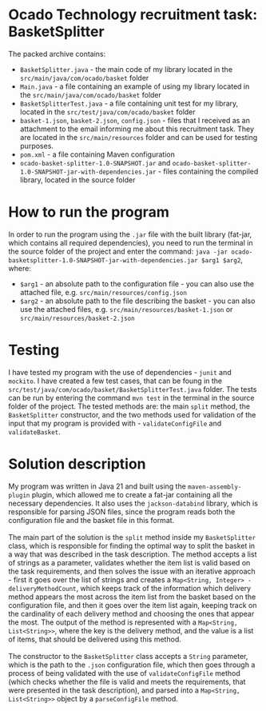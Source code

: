 # Ocado Technology recruitment task: BasketSplitter
The packed archive contains:
- `BasketSplitter.java` - the main code of my library located in the `src/main/java/com/ocado/basket` folder
- `Main.java` - a file containing an example of using my library located in the `src/main/java/com/ocado/basket` folder
- `BasketSplitterTest.java` - a file containing unit test for my library, located in the `src/test/java/com/ocado/basket` folder
- `basket-1.json`, `basket-2.json`, `config.json` - files that I received as an attachment to the email informing me about this recruitment task. They are located in the `src/main/resources` folder and can be used for testing purposes.
- `pom.xml` - a file containing Maven configuration
- `ocado-basket-splitter-1.0-SNAPSHOT.jar` and `ocado-basket-splitter-1.0-SNAPSHOT-jar-with-dependencies.jar` - files containing the compiled library, located in the source folder

# How to run the program
In order to run the program using the `.jar` file with the built library (fat-jar, which contains all required dependencies), you need to run the terminal in the source folder of the project and enter the command: `java -jar ocado-basketsplitter-1.0-SNAPSHOT-jar-with-dependencies.jar $arg1 $arg2`, where:
- `$arg1` - an absolute path to the configuration file - you can also use the attached file, e.g. `src/main/resources/config.json`
- `$arg2` - an absolute path to the file describing the basket - you can also use the attached files, e.g. `src/main/resources/basket-1.json` or `src/main/resources/basket-2.json`

# Testing
I have tested my program with the use of dependencies - `junit` and `mockito`. I have created a few test cases, that can be foung in the `src/test/java/com/ocado/basket/BasketSplitterTest.java` folder. The tests can be run by entering the command `mvn test` in the terminal in the source folder of the project.  The tested methods are: the main `split` method, the `BasketSplitter` constructor, and the two methods used for validation of the input that my program is provided with - `validateConfigFile` and `validateBasket`.

# Solution description
My program was written in Java 21 and built using the `maven-assembly-plugin` plugin, which allowed me to create a fat-jar containing all the necessary dependencies. It also uses the `jackson-databind` library, which is responsible for parsing JSON files, since the program reads both the configuration file and the basket file in this format.
<br /> <br />
The main part of the solution is the `split` method inside my `BasketSplitter` class, which is responsible for finding the optimal way to split the basket in a way that was described in the task description. The method accepts a list of strings as a parameter, validates whether the item list is valid based on the task requirements, and then solves the issue with an iterative approach - first it goes over the list of strings and creates a `Map<String, Integer> - deliveryMethodCount`, which keeps track of the information which delivery method appears the most across the item list from the basket based on the configuration file, and then it goes over the item list again, keeping track on the cardinality of each delivery method and choosing the ones that appear the most. The output of the method is represented with a `Map<String, List<String>>`, where the key is the delivery method, and the value is a list of items, that should be delivered using this method.
<br /> <br />
The constructor to the `BasketSplitter` class accepts a `String` parameter, which is the path to the `.json` configuration file, which then goes through a process of being validated with the use of `validateConfigFile` method (which checks whether the file is valid and meets the requirements, that were presented in the task description), and parsed into a `Map<String, List<String>>` object by a `parseConfigFile` method.
